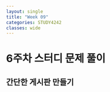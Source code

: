 ```yaml
---
layout: single
title: "Week 09"
categories: STUDY4242
classes: wide
---
```


# 6주차 스터디 문제 풀이

## 간단한 게시판 만들기

```
